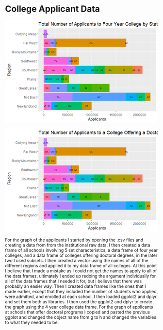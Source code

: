 # College Applicant Data

![](Rplotapplicants.png)



![](Rplotdoctoral.png)

For the graph of the applicants I started by opening the .csv files and creating a data from from the institutional raw data. I then created a data frame of all schools involving 5 set characteristics, a data frame of four year colleges, and a data frame of colleges offering doctoral degrees, in the later two I used subsets. I then created a vector using the names of all of the different regions and applied it to my data frame of all colleges. At this point I believe that I made a mistake as I could not get the names to apply to all of the data frames, ultimately I ended up redoing the argument individually for all of the data frames that I needed it for, but I believe that there was probably an easier way. Then I created data frames like the ones that I made earlier, except that they included the number of students who applied, were admitted, and enrolled at each school. I then loaded ggplot2 and dplyr and set them both as libraries. I then used the ggplot2 and dplyr to create the graph using the 4 year college data frame. For the graph of applicants at schools that offer doctoral programs I copied and pasted the previous ggplot and changed the object name from g to h and changed the variables to what they needed to be.
